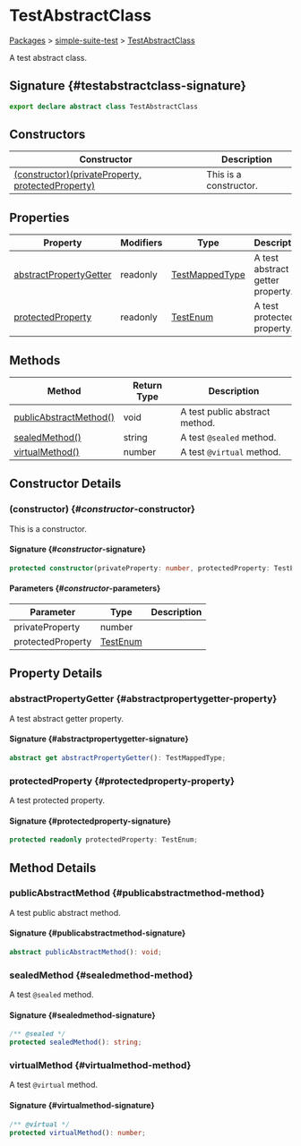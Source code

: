 # TestAbstractClass

[Packages](./index) &gt; [simple-suite-test](./simple-suite-test) &gt; [TestAbstractClass](./simple-suite-test/testabstractclass-class)

A test abstract class.

## Signature {#testabstractclass-signature}

```typescript
export declare abstract class TestAbstractClass 
```

## Constructors

|  Constructor | Description |
|  --- | --- |
|  [(constructor)(privateProperty, protectedProperty)](./simple-suite-test/testabstractclass-class#_constructor_-constructor) | This is a constructor. |

## Properties

|  Property | Modifiers | Type | Description |
|  --- | --- | --- | --- |
|  [abstractPropertyGetter](./simple-suite-test/testabstractclass-class#abstractpropertygetter-property) | readonly | [TestMappedType](./simple-suite-test#testmappedtype-typealias) | A test abstract getter property. |
|  [protectedProperty](./simple-suite-test/testabstractclass-class#protectedproperty-property) | readonly | [TestEnum](./simple-suite-test#testenum-enum) | A test protected property. |

## Methods

|  Method | Return Type | Description |
|  --- | --- | --- |
|  [publicAbstractMethod()](./simple-suite-test/testabstractclass-class#publicabstractmethod-method) | void | A test public abstract method. |
|  [sealedMethod()](./simple-suite-test/testabstractclass-class#sealedmethod-method) | string | A test <code>@sealed</code> method. |
|  [virtualMethod()](./simple-suite-test/testabstractclass-class#virtualmethod-method) | number | A test <code>@virtual</code> method. |

## Constructor Details

### (constructor) {#_constructor_-constructor}

This is a constructor.

#### Signature {#_constructor_-signature}

```typescript
protected constructor(privateProperty: number, protectedProperty: TestEnum);
```

#### Parameters {#_constructor_-parameters}

|  Parameter | Type | Description |
|  --- | --- | --- |
|  privateProperty | number |  |
|  protectedProperty | [TestEnum](./simple-suite-test#testenum-enum) |  |

## Property Details

### abstractPropertyGetter {#abstractpropertygetter-property}

A test abstract getter property.

#### Signature {#abstractpropertygetter-signature}

```typescript
abstract get abstractPropertyGetter(): TestMappedType;
```

### protectedProperty {#protectedproperty-property}

A test protected property.

#### Signature {#protectedproperty-signature}

```typescript
protected readonly protectedProperty: TestEnum;
```

## Method Details

### publicAbstractMethod {#publicabstractmethod-method}

A test public abstract method.

#### Signature {#publicabstractmethod-signature}

```typescript
abstract publicAbstractMethod(): void;
```

### sealedMethod {#sealedmethod-method}

A test `@sealed` method.

#### Signature {#sealedmethod-signature}

```typescript
/** @sealed */
protected sealedMethod(): string;
```

### virtualMethod {#virtualmethod-method}

A test `@virtual` method.

#### Signature {#virtualmethod-signature}

```typescript
/** @virtual */
protected virtualMethod(): number;
```